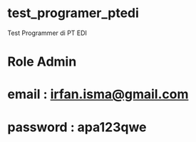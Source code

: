 # test_programer_ptedi
Test Programmer di PT EDI
# Role Admin
# email : irfan.isma@gmail.com
# password : apa123qwe
